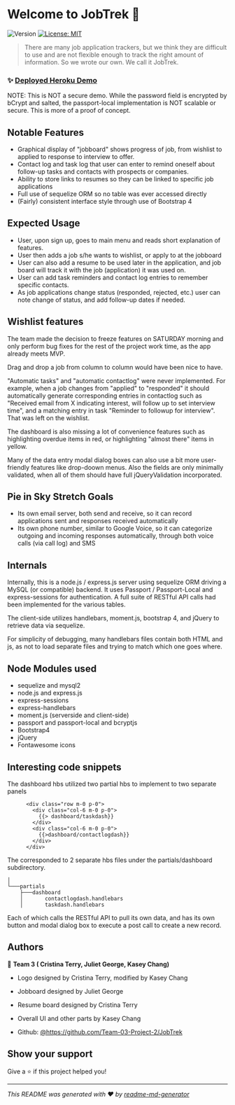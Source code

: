 # Welcome to JobTrek 👋
![Version](https://img.shields.io/badge/version-0.9-blue.svg?cacheSeconds=2592000)
[![License: MIT](https://img.shields.io/badge/License-MIT-yellow.svg)](#)

> There are many job application trackers, but we think they are difficult to use and are not flexible enough to track the right amount of information. So we wrote our own. We call it JobTrek.

### ✨ [Deployed Heroku Demo](https://project-2-team3.herokuapp.com/)

NOTE: This is NOT a secure demo. While the password field is encrypted by bCrypt and salted, the passport-local implementation is NOT scalable or secure. This is more of a proof of concept. 

## Notable Features

* Graphical display of "jobboard" shows progress of job, from wishlist to applied to response to interview to offer. 
* Contact log and task log that user can enter to remind oneself about follow-up tasks and contacts with prospects or companies. 
* Ability to store links to resumes so they can be linked to specific job applications
* Full use of sequelize ORM so no table was ever accessed directly
* (Fairly) consistent interface style through use of Bootstrap 4

## Expected Usage

* User, upon sign up, goes to main menu and reads short explanation of features. 
* User then adds a job s/he wants to wishlist, or apply to at the jobboard
* User can also add a resume to be used later in the application, and job board will track it with the job (application) it was used on. 
* User can add task reminders and contact log entries to remember specific contacts. 
* As job applications change status (responded, rejected, etc.) user can note change of status, and add follow-up dates if needed. 

## Wishlist features

The team made the decision to freeze features on SATURDAY morning and only perform bug fixes for the rest of the project work time, as the app already meets MVP. 

Drag and drop a job from column to column would have been nice to have. 

"Automatic tasks" and "automatic contactlog" were never implemented. For example, when a job changes from "applied" to "responded" it should automatically generate corresponding entries in contactlog such as "Received email from X indicating interest, will follow up to set interview time", and a matching entry in task "Reminder to followup for interview". That was left on the wishlist. 

The dashboard is also missing a lot of convenience features such as highlighting overdue items in red, or highlighting "almost there" items in yellow. 

Many of the data entry modal dialog boxes can also use a bit more user-friendly features like drop-doown menus. Also the fields are only minimally validated, when all of them should have full jQueryValidation incorporated. 

## Pie in Sky Stretch Goals

* Its own email server, both send and receive, so it can record applications sent and responses received automatically 
* Its own phone number, similar to Google Voice, so it can categorize outgoing and incoming responses automatically, through both voice calls (via call log) and SMS


## Internals

Internally, this is a node.js / express.js server using sequelize ORM driving a MySQL (or compatible) backend. It uses Passport / Passport-Local and express-sessions for authentication. A full suite of RESTful API calls had been implemented for the various tables. 

The client-side utilizes handlebars, moment.js, bootstrap 4, and jQuery to retrieve data via sequelize. 

For simplicity of debugging, many handlebars files contain both HTML and js, as not to load separate files and trying to match which one goes where. 


## Node Modules used

* sequelize and mysql2
* node.js and express.js
* express-sessions
* express-handlebars
* moment.js (serverside and client-side)
* passport and passport-local and bcryptjs
* Bootstrap4
* jQuery
* Fontawesome icons

## Interesting code snippets

The dashboard hbs utilized two partial hbs to implement to two separate panels

```
      <div class="row m-0 p-0">
        <div class="col-6 m-0 p-0">
          {{> dashboard/taskdash}}
        </div>
        <div class="col-6 m-0 p-0">
          {{>dashboard/contactlogdash}}
        </div>
      </div>
```

The corresponded to 2 separate hbs files under the partials/dashboard subdirectory. 

```
│
└───partials
    ├───dashboard
    │       contactlogdash.handlebars
    │       taskdash.handlebars
```

Each of which calls the RESTful API to pull its own data, and has its own button and modal dialog box to execute a post call to create a new record. 


## Authors

👤 **Team 3 ( Cristina Terry, Juliet George, Kasey Chang)**

* Logo designed by Cristina Terry, modified by Kasey Chang

* Jobboard designed by Juliet George

* Resume board designed by Cristina Terry

* Overall UI and other parts by Kasey Chang

* Github: [@https:\/\/github.com\/Team-03-Project-2\/JobTrek](https://github.com/https:\/\/github.com\/Team-03-Project-2\/JobTrek)

## Show your support

Give a ⭐️ if this project helped you!


***
_This README was generated with ❤️ by [readme-md-generator](https://github.com/kefranabg/readme-md-generator)_